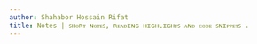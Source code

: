 ```yaml
---
author: Shahabor Hossain Rifat
title: Notes | ꜱʜᴏʀᴛ ɴᴏᴛᴇꜱ, ʀᴇᴀᴅɪɴɢ ʜɪɢʜʟɪɢʜᴛꜱ ᴀɴᴅ ᴄᴏᴅᴇ ꜱɴɪᴘᴘᴇᴛꜱ .
---
```

